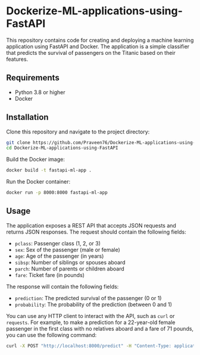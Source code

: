 # Dockerize-ML-applications-using-FastAPI

This repository contains code for creating and deploying a machine learning application using FastAPI and Docker. The application is a simple classifier that predicts the survival of passengers on the Titanic based on their features.

## Requirements

- Python 3.8 or higher
- Docker

## Installation

Clone this repository and navigate to the project directory:

```bash
git clone https://github.com/Praveen76/Dockerize-ML-applications-using-FastAPI.git
cd Dockerize-ML-applications-using-FastAPI
```

Build the Docker image:

```bash
docker build -t fastapi-ml-app .
```

Run the Docker container:

```bash
docker run -p 8000:8000 fastapi-ml-app
```

## Usage

The application exposes a REST API that accepts JSON requests and returns JSON responses. The request should contain the following fields:

- `pclass`: Passenger class (1, 2, or 3)
- `sex`: Sex of the passenger (male or female)
- `age`: Age of the passenger (in years)
- `sibsp`: Number of siblings or spouses aboard
- `parch`: Number of parents or children aboard
- `fare`: Ticket fare (in pounds)

The response will contain the following fields:

- `prediction`: The predicted survival of the passenger (0 or 1)
- `probability`: The probability of the prediction (between 0 and 1)

You can use any HTTP client to interact with the API, such as `curl` or `requests`. For example, to make a prediction for a 22-year-old female passenger in the first class with no relatives aboard and a fare of 71 pounds, you can use the following command:

```bash
curl -X POST "http://localhost:8000/predict" -H "Content-Type: application/json" -d '{"pclass": 1, "sex": "female", "age": 22, "sibsp": 0, "parch": 0, "fare": 71}'
```

